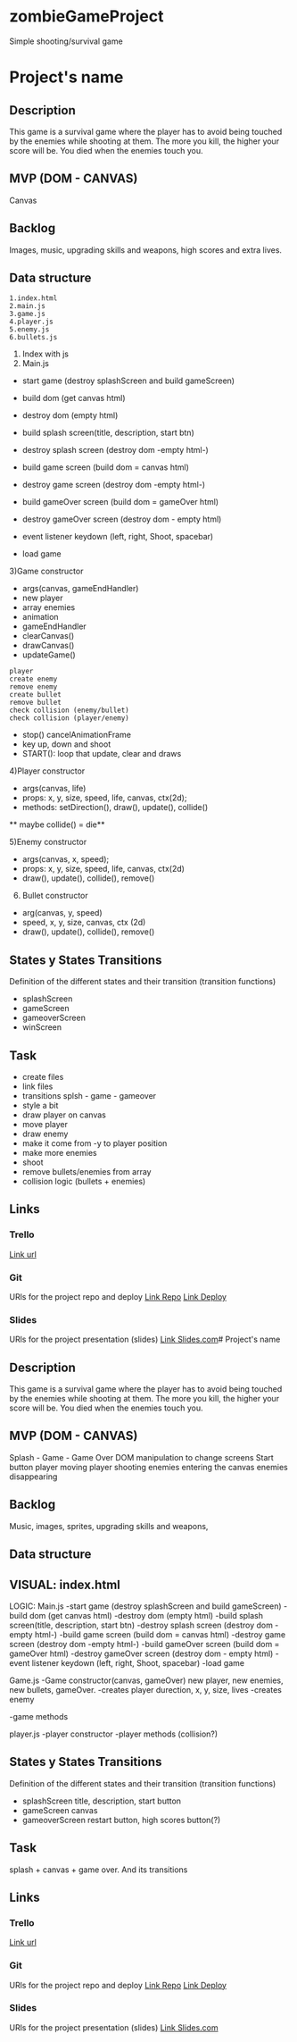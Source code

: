 # zombieGameProject
Simple shooting/survival game

# Project's name

## Description
This game is a survival game where the player has to avoid being touched by the enemies while shooting at them. 
The more you kill, the higher your score will be.
You died when the enemies touch you.


## MVP (DOM - CANVAS)
Canvas

## Backlog
Images, music, upgrading skills and weapons, high scores and extra lives.

## Data structure
```
1.index.html
2.main.js
3.game.js
4.player.js
5.enemy.js
6.bullets.js
```

1) Index with js
2) Main.js
- start game (destroy splashScreen and build gameScreen)
 
- build dom (get canvas html)
 
- destroy dom (empty html)
 
- build splash screen(title, description, start btn)
 
- destroy splash screen (destroy dom -empty html-)
 
- build game screen (build dom =  canvas html)
 
- destroy game screen (destroy dom -empty html-)
 
- build gameOver screen (build dom = gameOver html)
 
- destroy gameOver screen (destroy dom - empty html)
 
- event listener keydown (left, right, Shoot, spacebar)
 
- load game

3)Game constructor
- args(canvas, gameEndHandler)
- new player
- array enemies
- animation
- gameEndHandler 
- clearCanvas()
- drawCanvas()
- updateGame()
```
player
create enemy
remove enemy
create bullet
remove bullet
check collision (enemy/bullet)
check collision (player/enemy)
```
- stop() cancelAnimationFrame
- key up, down and shoot
- START(): loop that update, clear and draws

4)Player constructor
- args(canvas, life)
- props: x, y, size, speed, life, canvas, ctx(2d);
- methods: setDirection(), draw(), update(), collide() 

** maybe collide() = die**

5)Enemy constructor
- args(canvas, x, speed);
- props: x, y, size, speed, life, canvas, ctx(2d)
- draw(), update(), collide(), remove()

6) Bullet constructor
- arg(canvas, y, speed)
- speed, x, y, size, canvas, ctx (2d)
- draw(), update(), collide(), remove()


## States y States Transitions
Definition of the different states and their transition (transition functions)

- splashScreen
- gameScreen
- gameoverScreen
- winScreen


## Task

- create files
- link files
- transitions splsh - game - gameover
- style a bit
- draw player on canvas
- move player
- draw enemy
- make it come from -y to player position
- make more enemies
- shoot
- remove bullets/enemies from array
- collision logic (bullets + enemies)

## Links


### Trello
[Link url](https://trello.com)


### Git
URls for the project repo and deploy
[Link Repo](http://github.com)
[Link Deploy](http://github.com)


### Slides
URls for the project presentation (slides)
[Link Slides.com](http://slides.com)# Project's name

## Description
This game is a survival game where the player has to avoid being touched by the enemies while shooting at them. 
The more you kill, the higher your score will be.
You died when the enemies touch you.


## MVP (DOM - CANVAS)
Splash - Game - Game Over
DOM manipulation to change screens
Start button
player moving
player shooting
enemies entering the canvas
enemies disappearing


## Backlog
Music, images, sprites, upgrading skills and weapons, 

## Data structure
VISUAL:
index.html
------------------------
LOGIC:
Main.js
 -start game (destroy splashScreen and build gameScreen)
 -build dom (get canvas html)
 -destroy dom (empty html)
 -build splash screen(title, description, start btn)
 -destroy splash screen (destroy dom -empty html-)
 -build game screen (build dom =  canvas html)
 -destroy game screen (destroy dom -empty html-)
 -build gameOver screen (build dom = gameOver html)
 -destroy gameOver screen (destroy dom - empty html)
 -event listener keydown (left, right, Shoot, spacebar)
 -load game

Game.js
 -Game constructor(canvas, gameOver)
	new player, new enemies, new bullets, gameOver.
 -creates player
	durection, x, y, size, lives
 -creates enemy
	
 -game methods

player.js
 -player constructor
 -player methods (collision?)

## States y States Transitions
Definition of the different states and their transition (transition functions)

- splashScreen
title, description, start button
- gameScreen
canvas
- gameoverScreen
restart button, high scores button(?)

## Task
splash + canvas + game over. And its transitions


## Links


### Trello
[Link url](https://trello.com)


### Git
URls for the project repo and deploy
[Link Repo](http://github.com)
[Link Deploy](http://github.com)


### Slides
URls for the project presentation (slides)
[Link Slides.com](http://slides.com)
